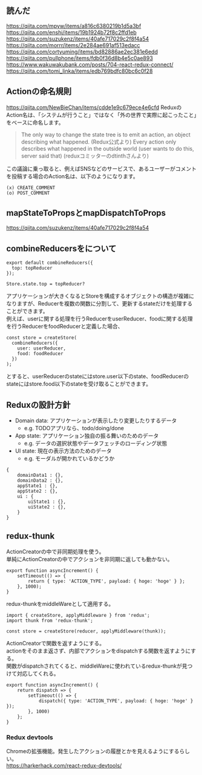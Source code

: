 ## 読んだ
https://qiita.com/mpyw/items/a816c6380219b1d5a3bf
https://qiita.com/enshi/items/19b1924b72f8c2ffd1eb
https://qiita.com/suzukenz/items/40afe717029c2f8f4a54
https://qiita.com/morrr/items/2e284ae691af513edacc
https://qiita.com/cortyuming/items/bd82886ae2ec381e6edd
https://qiita.com/pullphone/items/fdb0f36d8b4e5c0ae893
https://www.wakuwakubank.com/posts/704-react-redux-connect/
https://qiita.com/tomi_linka/items/edb769bdfc80bc6c0f28

## Actionの命名規則
https://qiita.com/NewBieChan/items/cdde1e9c679ece4e6cfd
ReduxのAction名は、「システムが行うこと」ではなく「外の世界で実際に起こったこと」をベースに命名します。  

> The only way to change the state tree is to emit an action, an object describing what happened. (Redux公式より)
> Every action only describes what happened in the outside world (user wants to do this, server said that) (reduxコミッターのdtinthさんより)

この議論に乗っ取ると、例えばSNSなどのサービスで、あるユーザーがコメントを投稿する場合のAction名は、以下のようになります。
```
(x) CREATE_COMMENT
(o) POST_COMMENT
```

## mapStateToPropsとmapDispatchToProps
https://qiita.com/suzukenz/items/40afe717029c2f8f4a54

## combineReducersをについて
```
export default combineReducers({
  top: topReducer
});

Store.state.top = topReducer?
```

アプリケーションが大きくなるとStoreを構成するオブジェクトの構造が複雑になりますが、Reducerを複数の関数に分割して、更新するstateだけを処理することができます。  
例えば、userに関する処理を行うReducerをuserReducer、foodに関する処理を行うReducerをfoodReducerと定義した場合、  
```
const store = createStore(
  combineReducers({
    user: userReducer,
    food: foodReducer
  })
);
```
とすると、userReducerのstateにはstore.user以下のstate、foodReducerのstateにはstore.food以下のstateを受け取ることができます。

## Reduxの設計方針

- Domain data: アプリケーションが表示したり変更したりするデータ
  - e.g. TODOアプリなら、todo/doing/done
- App state: アプリケーション独自の振る舞いのためのデータ
  - e.g. データの選択状態やデータフェッチのローディング状態
- UI state: 現在の表示方法のためのデータ
  - e.g. モーダルが開かれているかどうか

```
{
    domainData1 : {},
    domainData2 : {},
    appState1 : {},
    appState2 : {},
    ui : {
        uiState1 : {},
        uiState2 : {},
    }
}
```

## redux-thunk
ActionCreatorの中で非同期処理を使う。  
単純にActionCreatorの中でアクションを非同期に返しても動かない。  
```
export function asyncIncrement() {
	setTimeout(() => {
		return { type: 'ACTION_TYPE', payload: { hoge: 'hoge' } };
	}, 1000);
}
```
redux-thunkをmiddleWareとして適用する。  
```
import { createStore, applyMiddleware } from 'redux';
import thunk from 'redux-thunk';

const store = createStore(reducer, applyMiddleware(thunk));
```
ActionCreatorで関数を返すようにする。  
actionをそのまま返さず、内部でアクションをdispatchする関数を返すようにする。  
関数がdispatchされてくると、middleWareに使われているredux-thunkが見つけて対応してくれる。  
```
export function asyncIncrement() {
	return dispatch => {
		setTimeout(() => {
			dispatch({ type: 'ACTION_TYPE', payload: { hoge: 'hoge' } });
		}, 1000)
	};
}
```

### Redux devtools
Chromeの拡張機能。発生したアクションの履歴とかを見えるようにするらしい。  
https://harkerhack.com/react-redux-devtools/  